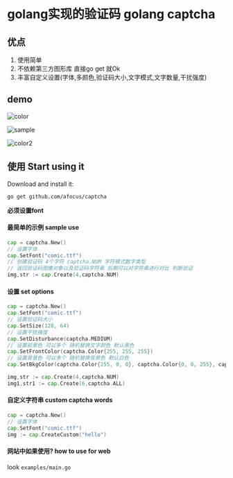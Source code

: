 # golang实现的验证码 golang captcha



## 优点

1. 使用简单
2. 不依赖第三方图形库 直接go get 就Ok
3. 丰富自定义设置(字体,多颜色,验证码大小,文字模式,文字数量,干扰强度)



## demo

![color](http://115.28.182.181:8123/0)

![sample](http://115.28.182.181:8123/1)

![color2](http://115.28.182.181:8123/2)

## 使用 Start using it

Download and install it:
```
go get github.com/afocus/captcha
```
**必须设置font**

#### 最简单的示例 sample use

```go
cap = captcha.New()
// 设置字体
cap.SetFont("comic.ttf")
// 创建验证码 4个字符 captcha.NUM 字符模式数字类型
// 返回验证码图像对象以及验证码字符串 后期可以对字符串进行对比 判断验证
img,str := cap.Create(4,captcha.NUM)
```

#### 设置 set options

```go
cap = captcha.New()
cap.SetFont("comic.ttf")
// 设置验证码大小
cap.SetSize(128, 64)
// 设置干扰强度
cap.SetDisturbance(captcha.MEDIUM)
// 设置前景色 可以多个 随机替换文字颜色 默认黑色
cap.SetFrontColor(captcha.Color{255, 255, 255})
// 设置背景色 可以多个 随机替换背景色 默认白色
cap.SetBkgColor(captcha.Color{255, 0, 0}, captcha.Color{0, 0, 255}, captcha.Color{0, 153, 0})

img,str := cap.Create(4,captcha.NUM)
img1,str1 := cap.Create(6,captcha.ALL)
```

#### 自定义字符串 custom captcha words

```go
cap = captcha.New()
// 设置字体
cap.SetFont("comic.ttf")
img := cap.CreateCustom("hello")
```


#### 网站中如果使用? how to use for web

look `examples/main.go`




